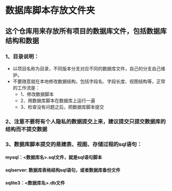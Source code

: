 # 数据库脚本存放文件夹
## 这个仓库用来存放所有项目的数据库文件，包括数据库结构和数据

### 1、目录说明：

 - 以项目名称为目录，不同版本分支对应不同的数据库文件，自己的分支自己维护。
 - 不要随意就在本地修改数据结构，包括字段名、字段长度、视图结构等，正常的工作流是：
    - 1、修改数据脚本 
    - 2、用数据库脚本在数据库上运行一遍
    - 3、检查没有问题之后，把数据库脚本提交

### 2、注意不要将有个人隐私的数据提交上来，建议提交只提交数据库的结构而不提交数据

### 3、数据库脚本提交的是建表、视图、存储过程的sql语句：
#### mysql：<数据库名>.sql文件，就是sql语句脚本
#### sqlserver:  数据库表格结构sql语句，或者数据库备份文件
#### sqlite3：<数据库名>.db文件